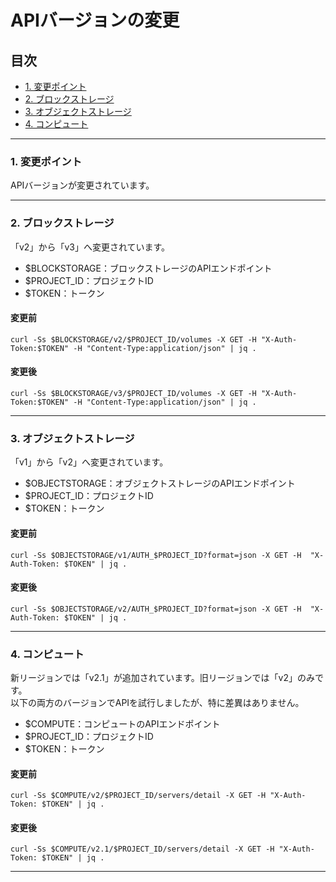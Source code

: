 # APIバージョンの変更  

## 目次  

<!-- TOC depthFrom:3 depthTo:3 withLinks:1 updateOnSave:1 orderedList:0 -->

- [1. 変更ポイント](#1-変更ポイント)
- [2. ブロックストレージ](#2-ブロックストレージ)
- [3. オブジェクトストレージ](#3-オブジェクトストレージ)
- [4. コンピュート](#4-コンピュート)

<!-- /TOC -->


---

### 1. 変更ポイント  

APIバージョンが変更されています。  


------

### 2. ブロックストレージ  

「v2」から「v3」へ変更されています。  

- $BLOCKSTORAGE：ブロックストレージのAPIエンドポイント  
- $PROJECT_ID：プロジェクトID  
- $TOKEN：トークン  


#### 変更前  

```
curl -Ss $BLOCKSTORAGE/v2/$PROJECT_ID/volumes -X GET -H "X-Auth-Token:$TOKEN" -H "Content-Type:application/json" | jq .
```

#### 変更後  

```
curl -Ss $BLOCKSTORAGE/v3/$PROJECT_ID/volumes -X GET -H "X-Auth-Token:$TOKEN" -H "Content-Type:application/json" | jq .
```


---

### 3. オブジェクトストレージ  

「v1」から「v2」へ変更されています。  

- $OBJECTSTORAGE：オブジェクトストレージのAPIエンドポイント  
- $PROJECT_ID：プロジェクトID  
- $TOKEN：トークン  

#### 変更前  

```
curl -Ss $OBJECTSTORAGE/v1/AUTH_$PROJECT_ID?format=json -X GET -H  "X-Auth-Token: $TOKEN" | jq .
```

#### 変更後  

```
curl -Ss $OBJECTSTORAGE/v2/AUTH_$PROJECT_ID?format=json -X GET -H  "X-Auth-Token: $TOKEN" | jq .
```


------

### 4. コンピュート  

新リージョンでは「v2.1」が追加されています。旧リージョンでは「v2」のみです。  
以下の両方のバージョンでAPIを試行しましたが、特に差異はありません。  

- $COMPUTE：コンピュートのAPIエンドポイント  
- $PROJECT_ID：プロジェクトID  
- $TOKEN：トークン  

#### 変更前  

```
curl -Ss $COMPUTE/v2/$PROJECT_ID/servers/detail -X GET -H "X-Auth-Token: $TOKEN" | jq .
```

#### 変更後  

```
curl -Ss $COMPUTE/v2.1/$PROJECT_ID/servers/detail -X GET -H "X-Auth-Token: $TOKEN" | jq .
```


---
